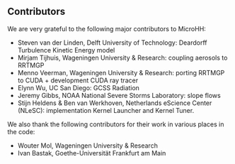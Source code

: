 Contributors
------------
We are very grateful to the following major contributors to MicroHH:
* Steven van der Linden, Delft University of Technology: Deardorff Turbulence Kinetic Energy model
* Mirjam Tijhuis, Wageningen University & Research: coupling aerosols to RRTMGP
* Menno Veerman, Wageningen University & Research: porting RRTMGP to CUDA + development CUDA ray tracer
* Elynn Wu, UC San Diego: GCSS Radiation
* Jeremy Gibbs, NOAA National Severe Storms Laboratory: slope flows
* Stijn Heldens & Ben van Werkhoven, Netherlands eScience Center (NLeSC): implementation Kernel Launcher and Kernel Tuner.

We also thank the following contributors for their work in various places in the code:
* Wouter Mol, Wageningen University & Research
* Ivan Bastak, Goethe-Universität Frankfurt am Main
